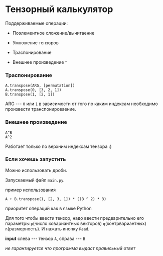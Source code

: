 # Тензорный калькулятор
Поддерживаемые операции:

- Поэлементное сложение/вычитаение

- Умножение тензоров

- Траспонирование

- Внешнее произведение `^`

### Траспонирование 
```
A.transpose(ARG, [permutation])
A.transpose(0, [3, 2, 1])
B.transpose(1, [2, 1])
```    
ARG --- `0` или `1` в зависимости от того по каким индексам необходимо произвести транспонироваение.

### Внешнее произведение
```
A^B
A^2
```
Работает только по верхним индексам тензора :)

### Если хочешь запустить 

Можно использовать дроби.

Запускаемый файл `main.py`. 

пример использования
```
A + B.transpose(1, [2, 3, 1]) * ((B ^ 2) * 3)
```

приоритет операций как в языке Python


Для того чтобы ввести тензор, надо ввести предварительно его параметры `p`(число ковариантных векторов) `q`(контрвариантных) `n`(размерность). И нажать кнопку `Read`.

**input** слева --- тензор `A`, справа --- `B`

_не гарантируется что программа выдаст правильный ответ_
